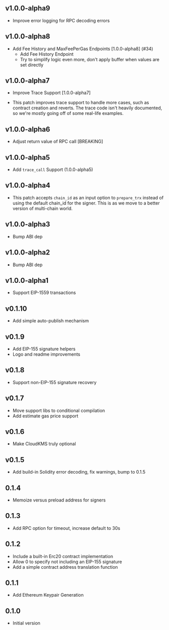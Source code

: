 
## v1.0.0-alpha9

- Improve error logging for RPC decoding errors

## v1.0.0-alpha8

- Add Fee History and MaxFeePerGas Endpoints [1.0.0-alpha8] (#34)
  - Add Fee History Endpoint
  - Try to simplify logic even more, don't apply buffer when values are set directly

## v1.0.0-alpha7

- Improve Trace Support [1.0.0-alpha7]

- This patch improves trace support to handle more cases, such as contract creation and reverts. The trace code isn't heavily documented, so we're mostly going off of some real-life examples.

## v1.0.0-alpha6

- Adjust return value of RPC call [BREAKING]

## v1.0.0-alpha5

- Add `trace_call` Support (1.0.0-alpha5)

## v1.0.0-alpha4

- This patch accepts `chain_id` as an input option to `prepare_trx` instead of using the default chain_id for the signer. This is as we move to a better version of multi-chain world.

## v1.0.0-alpha3

- Bump ABI dep

## v1.0.0-alpha2

- Bump ABI dep

## v1.0.0-alpha1

- Support EIP-1559 transactions

## v0.1.10

- Add simple auto-publish mechanism

## v0.1.9

- Add EIP-155 signature helpers
- Logo and readme improvements

## v0.1.8

- Support non-EIP-155 signature recovery

## v0.1.7

- Move support libs to conditional compilation
- Add estimate gas price support

## v0.1.6

- Make CloudKMS truly optional

## v0.1.5

- Add build-in Solidity error decoding, fix warnings, bump to 0.1.5

## 0.1.4

- Memoize versus preload address for signers

## 0.1.3

- Add RPC option for timeout, increase default to 30s

## 0.1.2

- Include a built-in Erc20 contract implementation
- Allow 0 to specify not including an EIP-155 signature
- Add a simple contract address translation function

## 0.1.1

- Add Ethereum Keypair Generation

## 0.1.0

- Initial version
